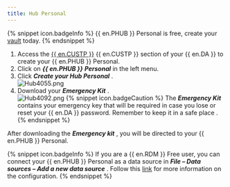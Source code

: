 ```yaml
---
title: Hub Personal
---
```

{% snippet icon.badgeInfo %} 
{{ en.PHUB }} Personal is free, create your [vault](https://password.devolutions.net/personal) today. 
{% endsnippet %}
 
1. Access the [{{ en.CUSTP }}](https://portal.devolutions.com/hub-personal) {{ en.CUSTP }} section of your {{ en.DA }} to create your {{ en.PHUB }} Personal. 
1. Click on ***{{ en.PHUB }}*** ***Personal*** in the left menu. 
1. Click ***Create your Hub Personal*** .  
![Hub4055.png](/img/en/hub/Hub4055.png) 
1. Download your ***Emergency Kit*** .  
![Hub4092.png](/img/en/hub/Hub4092.png) 
{% snippet icon.badgeCaution %} 
The ***Emergency Kit*** contains your emergency key that will be required in case you lose or reset your {{ en.DA }} password. Remember to keep it in a safe place . 
{% endsnippet %}
 
After downloading the ***Emergency kit*** , you will be directed to your {{ en.PHUB }} Personal.  

{% snippet icon.badgeInfo %} 
If you are a {{ en.RDM }} Free user, you can connect your {{ en.PHUB }} Personal as a data source in ***File – Data sources – Add a new data source*** . Follow this [link](/kb/remote-desktop-manager/how-to-articles/integrate-hub-personal-rdm/) for more information on the configuration. 
{% endsnippet %}
 

